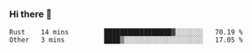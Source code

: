 ### Hi there 👋

<!--
**berkus/berkus** is a ✨ _special_ ✨ repository because its `README.md` (this file) appears on your GitHub profile.

Here are some ideas to get you started:

- 🔭 I’m currently working on ...
- 🌱 I’m currently learning ...
- 👯 I’m looking to collaborate on ...
- 🤔 I’m looking for help with ...
- 💬 Ask me about ...
- 📫 How to reach me: ...
- 😄 Pronouns: ...
- ⚡ Fun fact: ...
-->

<!--START_SECTION:waka-->

```text
Rust    14 mins         █████████████████▓░░░░░░░   70.19 %
Other   3 mins          ████▒░░░░░░░░░░░░░░░░░░░░   17.05 %
```

<!--END_SECTION:waka-->
